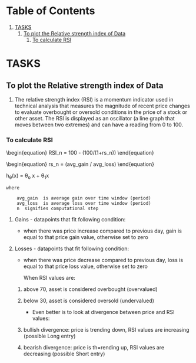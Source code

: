 # Table of Contents

1.  [TASKS](#org6db40d4)
    1.  [To plot the Relative strength index of Data](#org5215862)
        1.  [To calculate RSI](#org39f2c34)

<a id="org6db40d4"></a>

# TASKS

<a id="org5215862"></a>

## To plot the Relative strength index of Data

1.  The relative strength index (RSI) is a momentum indicator used in technical analysis that measures the magnitude of recent price changes to evaluate overbought or oversold conditions in the price of a stock or other asset. The RSI is displayed as an oscillator (a line graph that moves between two extremes) and can have a reading from 0 to 100.

<a id="org39f2c34"></a>

### To calculate RSI

\begin{equation} RSI_n = 100 - (100/(1+rs_n)) \end{equation}

\begin{equation} rs_n = (avg_gain / avg_loss) \end{equation}

h<sub>&theta;</sub>(x) = &theta;<sub>o</sub> x + &theta;<sub>1</sub>x

    where

        avg_gain  is average gain over time window (period)
        avg_loss  is average loss over time window (period)
        n  signifies computational step

1.  Gains - datapoints that fit following condition:

    - when there was price increase compared to previous day, gain is equal to that price gain value, otherwise set to zero

2.  Losses - datapoints that fit following condition:

    - when there was price decrease compared to previous day, loss is equal to that price loss value, otherwise set to zero

      When RSI values are:

    1.  above 70, asset is considered overbought (overvalued)

    2.  below 30, asset is considered oversold (undervalued)

        - Even better is to look at divergence between price and RSI values:

    3.  bullish divergence: price is trending down, RSI values are increasing (possible Long entry)

    4.  bearish divergence: price is th=rending up, RSI values are decreasing (possible Short entry)
